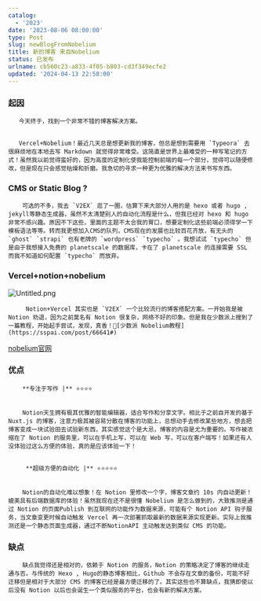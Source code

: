 ```yaml
---
catalog:
  - '2023'
date: '2023-08-06 08:00:00'
type: Post
slug: newBlogFromNobelium
title: 新的博客 来自Nobelium
status: 已发布
urlname: cb560c23-a833-4f05-b803-cd3f349ecfe2
updated: '2024-04-13 22:58:00'
---
```


### 起因


       今天终于，找到一个非常不错的博客解决方案。


       Vercel+Nobelium！最近几天总是想更新我的博客，但总是想到需要用 `Typeora` 去很麻烦地在本地去写 Markdown 就觉得非常难受。这简直是世界上最难受的一种写笔记的方式！虽然我以前觉得蛮好的，因为高度的定制化使我能控制前端的每一个部分，觉得可以随便修改，但是现在只会感觉枯燥和折磨。我急切的寻求一种更为优雅的解决方法来书写东西。


### CMS or Static Blog ?


        可选的不多，我去 `V2EX` 逛了一圈，估算下来大部分人用的是 hexo 或者 hugo , jekyll等静态生成器，虽然不太清楚别人的自动化流程是什么，但我已经对 hexo 和 hugo 非常不感兴趣。原因不下这些，里面的主题不太合我的胃口，想要定制化这些前端必须得学一下模板语法等等。转而我更想加入CMS的队列，CMS现在的发展也比较百花齐放，有无头的 `ghost` `strapi` 也有老牌的 `wordpress` `typecho` 。我想试试 `typecho` 但是由于我想接入免费的 planetscale 的数据库，卡在了 planetscale 的连接需要 SSL 而我不知道如何配置 `typecho` 而放弃。


### Vercel+notion+nobelium


![Untitled.png](https://prod-files-secure.s3.us-west-2.amazonaws.com/ed141b76-e4f4-4030-b3c9-9f8f9925cc4f/0ecc86b3-acdd-477f-ab59-852a7f533d4c/Untitled.png?X-Amz-Algorithm=AWS4-HMAC-SHA256&X-Amz-Content-Sha256=UNSIGNED-PAYLOAD&X-Amz-Credential=ASIAZI2LB4667JATVLMM%2F20250706%2Fus-west-2%2Fs3%2Faws4_request&X-Amz-Date=20250706T062623Z&X-Amz-Expires=3600&X-Amz-Security-Token=IQoJb3JpZ2luX2VjEEkaCXVzLXdlc3QtMiJGMEQCIDZ4hV2zsf19RMGPs9rwQDhsLtzhyxJsrSPsLxa0d%2BOyAiAQKkMWtXlWV6KzW3nayb0Sf%2F9b3m%2FsyhMR9g2ZgWYu4Cr%2FAwhSEAAaDDYzNzQyMzE4MzgwNSIMdIbgDtA831OeOvwbKtwDAF8z2SwmmRNH8XvQWAuKSf6eeNCdzb6S%2FJrKOVJDsBiwjIvo66WkvcMuIe0naL6WncEUsSYJk1hXPOZCdaCZMlJfOcrdMgycjsyCSA%2FnyLuogtdwlYwyWRh1%2BFaXW0p7MaOXNWKEDxhnZalTp%2FVD7t9PopaaJgpCYJj57B2nDEiZLaQ27TDzcIm9dHjXHrFr%2Fd2JELQRakKj7xiUpOviS8Snqqu5rsOCfEknarMb4YUGQPZos2kvLG4yvV7hGDEpWOqBkZyUePvQWfQmylZl6DsBAnOzgtfwQ%2Bj7hHLxxpyCc%2ByT7I75LwElz3bkRCdt%2BpvTItw3ci%2BQbonixDAkzQ55Ho4AgkEmU7Mt92Zk%2BJS24iigVd%2BabtXsDrT7UG4gkCxhfDXZ7qx7IUv2pNUooYNByBOM3TNJZkyZHn5OdWWwCRkHxbvZHacKuB2fpB0oeh5dSzN2Od8vNVJekd%2BbLlFy74AWNXq2gL0g0QAuRT1zLY3SfClWvEjtRh4oMubeIlEX1uTNiPmHmZTUMvcEfDimfNZf9lkGjn7ZNYrX4qnNTKSZTgiMySfHA7bxpoWwx5FJHuvya1BJz9Pln%2BVGjwD8FftLD6KgwzT596SCY5L4dwMiF%2F4aWhyXI%2B4wy42nwwY6pgFUXOj%2BzefZH4EeO4FJqHwV3O76Da9ik1FC1pLXSrkXUFzGlPAdTm9EXfRcOl%2FTxpeeIk9ZFT0llpPdO43SErvlypKiuRqUbmJ3TBR3ANiUZGvZdIdl1ioOg2Lz1nDlZtuxjfm7omKTt%2F%2B2WXJ%2BaO0dXaJ%2BeVLYa1fTrEZKrqHxLl3wf%2Bl7%2BYWaySYbtzbtvWz3HOOIqhnl5v7KxWbdplkCO43tQjUC&X-Amz-Signature=32cfa7631117008ec7cfb32c731a1d1a54a8380c3236a8d6c02cc7b3ca922113&X-Amz-SignedHeaders=host&x-amz-checksum-mode=ENABLED&x-id=GetObject)


         Notion+Vercel 其实也是 `V2EX` 一个比较流行的博客搭配方案。一开始我是被 Notion 劝退，因为之前莫名有 Notion 很复杂，网络不好的印象。但是我在少数派上搜到了一篇教程，开始起手尝试，发现，真香！🔗[少数派 Nobelium教程](https://sspai.com/post/66641#) 


[nobelium官网](https://nobelium.js.org/)


### 优点


        **专注于写作 |** ⭐⭐⭐⭐


        Notion天生拥有极其优雅的智能编辑器，适合写作和分享文字。相比于之前自开发的基于Nuxt.js 的博客，注意力极其被容易分散在博客的功能上，总想动手去修改某些地方，想去把博客变成一块试验田去试验新东西，其实感觉这个是大忌，博客的内容是尤为重要的。写作被浓缩在了 Notion 的服务里，可以在手机上写，可以在 Web 写，可以在客户端写！如果还有人没体验过这么方便的体验，真的是应该体验一下！


         **超级方便的自动化 |** ⭐⭐⭐⭐⭐


        Notion的自动化难以想象！在 Notion 里修改一个字，博客文章约 10s 内自动更新！媲美具有后端数据库的体验！虽然我现在还不是很懂 Nobelium 是怎么做到的，大致推测是通过 Notion 的页面Publish 到互联网的功能作为数据来源，可能有个 Notion API 钩子服务，当文章变更时候自动触发 Vercel 再一次部署抓取最新的数据来源实现更新。实际上我推测还是一个静态页面生成器，通过不断NotionAPI 主动触发达到类似 CMS 的功能。


### 缺点


        缺点我觉得还是相对的，依赖于 Notion 的服务，Notion 的策略决定了博客的继续走通与否。与传统的 Hexo , Hugo的静态博客相比，Github 不会存在文章的备份，可能不好迁移但是相对于大部分 CMS 的博客已经是最方便迁移的了。其实这些也不算缺点，我猜即使以后没有 Notion 以后也会诞生一个类似服务的平台，也会有新的解决方案。

